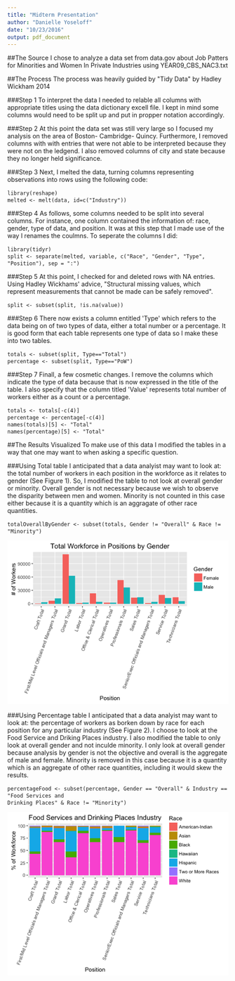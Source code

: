 ```yaml
---
title: "Midterm Presentation"
author: "Danielle Yoseloff"
date: "10/23/2016"
output: pdf_document
---
```


##The Source
I chose to analyze a data set from data.gov about Job Patters for Minorities and Women In Private Industries using YEAR09_CBS_NAC3.txt


##The Process
The process was heavily guided by "Tidy Data" by Hadley Wickham 2014

###Step 1
To interpret the data I needed to relable all columns with appropriate titles using the data dictionary excell file. I kept in mind some columns would need to be split up and put in propper notation accordingly.

###Step 2
At this point the data set was still very large so I focused my analysis on the area of Boston- Cambridge- Quincy. 
Furthermore, I removed columns with with entries that were not able to be interpreted because they were not on the ledgend. I also removed columns of city and state because they no longer held significance. 

###Step 3
Next, I melted the data, turning columns representing observations into rows using the following code:
```
library(reshape)
melted <- melt(data, id=c("Industry"))
```
###Step 4
As follows, some columns needed to be split into several columns. For instance, one column contained the information of: race, gender, type of data, and position. It was at this step that I made use of the way I renames the coulmns. To seperate the columns I did:
```
library(tidyr)
split <- separate(melted, variable, c("Race", "Gender", "Type", "Position"), sep = ":")
```
###Step 5
At this point, I checked for and deleted rows with NA entries. Using Hadley Wickhams' advice, "Structural missing values, which represent measurements that cannot be made can be safely removed".
```
split <- subset(split, !is.na(value))
```
###Step 6
There now exists a column entitled 'Type' which refers to the data being on of two types of data, either a total number or a percentage. It is good form that each table represents one type of data so I make these into two tables. 
```
totals <- subset(split, Type=="Total")
percentage <- subset(split, Type=="PoW")
```
###Step 7
Finall, a few cosmetic changes. I remove the columns which indicate the type of data because that is now expressed in the title of the table. I also specify that the column titled 'Value' represents total number of workers either as a count or a percentage. 
```
totals <- totals[-c(4)]
percentage <- percentage[-c(4)]
names(totals)[5] <- "Total"
names(percentage)[5] <- "Total"
```

##The Results Visualized 
To make use of this data I modified the tables in a way that one may want to when asking a specific question. 

###Using Total table 
I anticipated that a data analyist may want to look at: the total number of workers in each position in the workforce as it relates to gender (See Figure 1).
So, I modified the table to not look at overall gender or minority. Overall gender is not necessary because we wish to observe the disparity between men and women. Minority is not counted in this case either because it is a quantity which is an aggragate of other race quantities. 
```
totalOverallByGender <- subset(totals, Gender != "Overall" & Race != "Minority")
```

![Total Workforce by Gender](TotalWorkforceGender.png)


###Using Percentage table 
I anticipated that a data analyist may want to look at: the percentage of workers as borken down by race for each position for any particular industry (See Figure 2).
I choose to look at the Food Service and Driking Places industry. I also modified the table to only look at overall gender and not inculde minority. I only look at overall gender because analysis by gender is not the objective and overall is the aggregate of male and female. Minority is removed in this case because it is a quantity which is an aggregate of other race quantities, including it would skew the results. 

```
percentageFood <- subset(percentage, Gender == "Overall" & Industry == "Food Services and 
Drinking Places" & Race != "Minority")
```
![Food Services and Drinking Places Industry](FoodServices.png)
